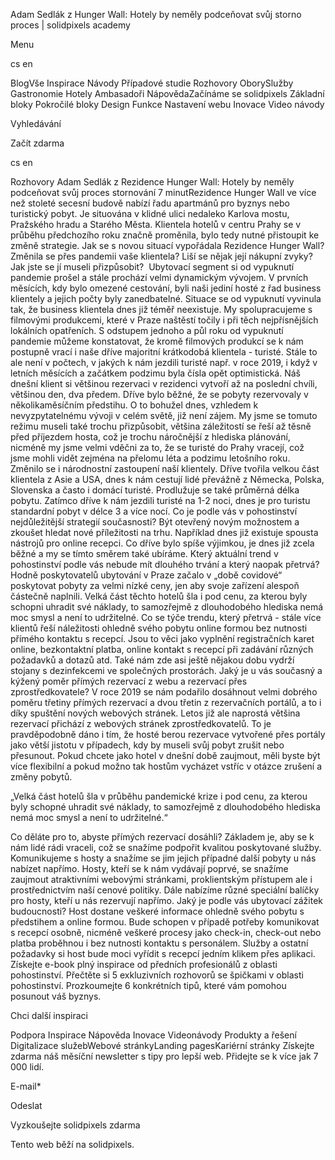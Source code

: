 <p>Adam Sedlák z Hunger Wall: Hotely by neměly podceňovat svůj storno proces | solidpixels academy</p>
<p>Menu</p>
<p>cs en</p>
<p>BlogVše Inspirace Návody Případové studie Rozhovory OborySlužby Gastronomie Hotely Ambasadoři NápovědaZačínáme se solidpixels Základní bloky Pokročilé bloky Design Funkce Nastavení webu Inovace Video návody</p>
<p>Vyhledávání</p>
<p>Začít zdarma</p>
<p>cs en</p>
<p>Rozhovory
Adam Sedlák z Rezidence Hunger Wall: Hotely by neměly podceňovat svůj proces stornování
7 minutRezidence Hunger Wall ve více než stoleté secesní budově nabízí řadu apartmánů pro byznys nebo turistický pobyt. Je situována v klidné ulici nedaleko Karlova mostu, Pražského hradu a Starého Města. Klientela hotelů v centru Prahy se v průběhu předchozího roku značně proměnila, bylo tedy nutné přistoupit ke změně strategie. Jak se s novou situací vypořádala Rezidence Hunger Wall?
Změnila se přes pandemii vaše klientela? Liší se nějak její nákupní zvyky? Jak jste se jí museli přizpůsobit? 
Ubytovací segment si od vypuknutí pandemie prošel a stále prochází velmi dynamickým vývojem. V prvních měsících, kdy bylo omezené cestování, byli naši jediní hosté z řad business klientely a jejich počty byly zanedbatelné. Situace se od vypuknutí vyvinula tak, že business klientela dnes již téměř neexistuje. My spolupracujeme s filmovými produkcemi, které v Praze naštěstí točily i při těch nejpřísnějších lokálních opatřeních. S odstupem jednoho a půl roku od vypuknutí pandemie můžeme konstatovat, že kromě filmových produkcí se k nám postupně vrací i naše dříve majoritní krátkodobá klientela - turisté. Stále to ale není v počtech, v jakých k nám jezdili turisté např. v roce 2019, i když v letních měsících a začátkem podzimu byla čísla opět optimistická. Náš dnešní klient si většinou rezervaci v rezidenci vytvoří až na poslední chvíli, většinou den, dva předem. Dříve bylo běžné, že se pobyty rezervovaly v několikaměsíčním předstihu. O to bohužel dnes, vzhledem k nevyzpytatelnému vývoji v celém světě, již není zájem. My jsme se tomuto režimu museli také trochu přizpůsobit, většina záležitostí se řeší až těsně před příjezdem hosta, což je trochu náročnější z hlediska plánování, nicméně my jsme velmi vděčni za to, že se turisté do Prahy vracejí, což jsme mohli vidět zejména na přelomu léta a podzimu letošního roku. Změnilo se i národnostní zastoupení naší klientely. Dříve tvořila velkou část klientela z Asie a USA, dnes k nám cestují lidé převážně z Německa, Polska, Slovenska a často i domácí turisté. Prodlužuje se také průměrná délka pobytu. Zatímco dříve k nám jezdili turisté na 1-2 noci, dnes je pro turistu standardní pobyt v délce 3 a více nocí.
Co je podle vás v pohostinství nejdůležitější strategií současnosti?
Být otevřený novým možnostem a zkoušet hledat nové příležitosti na trhu. Například dnes již existuje spousta nástrojů pro online recepci. Co dříve bylo spíše výjimkou, je dnes již zcela běžné a my se tímto směrem také ubíráme.
Který aktuální trend v pohostinství podle vás nebude mít dlouhého trvání a který naopak přetrvá?
Hodně poskytovatelů ubytování v Praze začalo v „době covidové“ poskytovat pobyty za velmi nízké ceny, jen aby svoje zařízení alespoň částečně naplnili. Velká část těchto hotelů šla i pod cenu, za kterou byly schopni uhradit své náklady, to samozřejmě z dlouhodobého hlediska nemá moc smysl a není to udržitelné. Co se týče trendu, který přetrvá - stále více klientů řeší náležitosti ohledně svého pobytu online formou bez nutnosti přímého kontaktu s recepcí. Jsou to věci jako vyplnění registračních karet online, bezkontaktní platba, online kontakt s recepcí při zadávání různých požadavků a dotazů atd. Také nám zde asi ještě nějakou dobu vydrží stojany s dezinfekcemi ve společných prostorách.
Jaký je u vás současný a kýžený poměr přímých rezervací z webu a rezervací přes zprostředkovatele?
V roce 2019 se nám podařilo dosáhnout velmi dobrého poměru třetiny přímých rezervací a dvou třetin z rezervačních portálů, a to i díky spuštění nových webových stránek. Letos již ale naprostá většina rezervací přichází z webových stránek zprostředkovatelů. To je pravděpodobně dáno i tím, že hosté berou rezervace vytvořené přes portály jako větší jistotu v případech, kdy by museli svůj pobyt zrušit nebo přesunout. Pokud chcete jako hotel v dnešní době zaujmout, měli byste být více flexibilní a pokud možno tak hostům vycházet vstříc v otázce zrušení a změny pobytů.</p>
<p>„Velká část hotelů šla v průběhu pandemické krize i pod cenu, za kterou byly schopné uhradit své náklady, to samozřejmě z dlouhodobého hlediska nemá moc smysl a není to udržitelné.“</p>
<p>Co děláte pro to, abyste přímých rezervací dosáhli?
Základem je, aby se k nám lidé rádi vraceli, což se snažíme podpořit kvalitou poskytované služby. Komunikujeme s hosty a snažíme se jim jejich případné další pobyty u nás nabízet napřímo. Hosty, kteří se k nám vydávají poprvé, se snažíme zaujmout atraktivními webovými stránkami, proklientským přístupem ale i prostřednictvím naší cenové politiky. Dále nabízíme různé speciální balíčky pro hosty, kteří u nás rezervují napřímo.
Jaký je podle vás ubytovací zážitek budoucnosti?
Host dostane veškeré informace ohledně svého pobytu s předstihem a online formou. Bude schopen v případě potřeby komunikovat s recepcí osobně, nicméně veškeré procesy jako check-in, check-out nebo platba proběhnou i bez nutnosti kontaktu s personálem. Služby a ostatní požadavky si host bude moci vyřídit s recepcí jedním klikem přes aplikaci.
Získejte e-book plný inspirace od předních profesionálů z oblasti pohostinství.
Přečtěte si 5 exkluzivních rozhovorů se špičkami v oblasti pohostinství. Prozkoumejte 6 konkrétních tipů, které vám pomohou posunout váš byznys.</p>
<p>Chci další inspiraci</p>
<p>Podpora
 Inspirace
Nápověda
Inovace
Videonávody
 Produkty a řešení
 Digitalizace služebWebové stránkyLanding pagesKariérní stránky Získejte zdarma náš měsíční newsletter s tipy pro lepší web. Přidejte se k více jak 7 000 lidí.</p>
<p>E-mail*</p>
<p>Odeslat</p>
<p>Vyzkoušejte solidpixels zdarma</p>
<p>Tento web běží na solidpixels.</p>